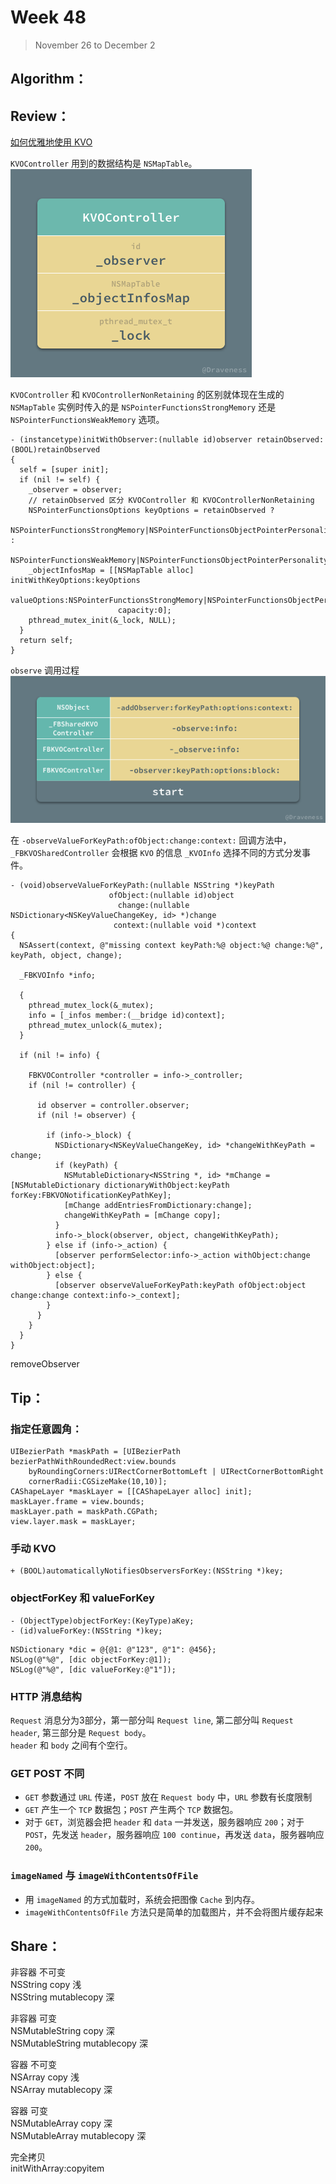 # Week 48

> November 26 to December 2

## Algorithm：


## Review：
[如何优雅地使用 KVO](https://draveness.me/kvocontroller)

`KVOController` 用到的数据结构是 `NSMapTable`。  
![](../images/KVOController.png)

`KVOController` 和 `KVOControllerNonRetaining` 的区别就体现在生成的 `NSMapTable` 实例时传入的是 `NSPointerFunctionsStrongMemory` 还是 `NSPointerFunctionsWeakMemory` 选项。

```objc
- (instancetype)initWithObserver:(nullable id)observer retainObserved:(BOOL)retainObserved
{
  self = [super init];
  if (nil != self) {
    _observer = observer;
    // retainObserved 区分 KVOController 和 KVOControllerNonRetaining
    NSPointerFunctionsOptions keyOptions = retainObserved ? 
        NSPointerFunctionsStrongMemory|NSPointerFunctionsObjectPointerPersonality : 
        NSPointerFunctionsWeakMemory|NSPointerFunctionsObjectPointerPersonality;
    _objectInfosMap = [[NSMapTable alloc] initWithKeyOptions:keyOptions 
                        valueOptions:NSPointerFunctionsStrongMemory|NSPointerFunctionsObjectPersonality 
                        capacity:0];
    pthread_mutex_init(&_lock, NULL);
  }
  return self;
}
```
`observe` 调用过程  
![](../images/KVOController-Observe-Stack.png)

在 `-observeValueForKeyPath:ofObject:change:context:` 回调方法中，`_FBKVOSharedController` 会根据 `KVO` 的信息 `_KVOInfo` 选择不同的方式分发事件。
```objc
- (void)observeValueForKeyPath:(nullable NSString *)keyPath
                      ofObject:(nullable id)object
                        change:(nullable NSDictionary<NSKeyValueChangeKey, id> *)change
                       context:(nullable void *)context
{
  NSAssert(context, @"missing context keyPath:%@ object:%@ change:%@", keyPath, object, change);

  _FBKVOInfo *info;

  {
    pthread_mutex_lock(&_mutex);
    info = [_infos member:(__bridge id)context];
    pthread_mutex_unlock(&_mutex);
  }

  if (nil != info) {

    FBKVOController *controller = info->_controller;
    if (nil != controller) {

      id observer = controller.observer;
      if (nil != observer) {

        if (info->_block) {
          NSDictionary<NSKeyValueChangeKey, id> *changeWithKeyPath = change;
          if (keyPath) {
            NSMutableDictionary<NSString *, id> *mChange = [NSMutableDictionary dictionaryWithObject:keyPath forKey:FBKVONotificationKeyPathKey];
            [mChange addEntriesFromDictionary:change];
            changeWithKeyPath = [mChange copy];
          }
          info->_block(observer, object, changeWithKeyPath);
        } else if (info->_action) {
          [observer performSelector:info->_action withObject:change withObject:object];
        } else {
          [observer observeValueForKeyPath:keyPath ofObject:object change:change context:info->_context];
        }
      }
    }
  }
}
```

removeObserver


## Tip：
### 指定任意圆角：
```objc
UIBezierPath *maskPath = [UIBezierPath bezierPathWithRoundedRect:view.bounds 
    byRoundingCorners:UIRectCornerBottomLeft | UIRectCornerBottomRight 
    cornerRadii:CGSizeMake(10,10)];
CAShapeLayer *maskLayer = [[CAShapeLayer alloc] init];
maskLayer.frame = view.bounds;
maskLayer.path = maskPath.CGPath;
view.layer.mask = maskLayer;
```
### 手动 KVO
```objc
+ (BOOL)automaticallyNotifiesObserversForKey:(NSString *)key;
```

### objectForKey 和 valueForKey
```
- (ObjectType)objectForKey:(KeyType)aKey;
- (id)valueForKey:(NSString *)key;
```

```
NSDictionary *dic = @{@1: @"123", @"1": @456};
NSLog(@"%@", [dic objectForKey:@1]);
NSLog(@"%@", [dic valueForKey:@"1"]);
```

### HTTP 消息结构
`Request` 消息分为3部分，第一部分叫 `Request line`, 第二部分叫 `Request header`, 第三部分是 `Request body`。  
`header` 和 `body` 之间有个空行。

### GET POST 不同
- `GET` 参数通过 `URL` 传递，`POST` 放在 `Request body` 中，`URL` 参数有长度限制
- `GET` 产生一个 `TCP` 数据包；`POST` 产生两个 `TCP` 数据包。
- 对于 `GET`，浏览器会把 `header` 和 `data` 一并发送，服务器响应 `200`；对于 `POST`，先发送 `header`，服务器响应 `100 continue`，再发送 `data`，服务器响应 `200`。

### `imageNamed` 与 `imageWithContentsOfFile`
- 用 `imageNamed` 的方式加载时，系统会把图像 `Cache` 到内存。
- `imageWithContentsOfFile` 方法只是简单的加载图片，并不会将图片缓存起来

## Share：

非容器 不可变  
NSString copy 浅  
NSString mutablecopy 深  

非容器 可变  
NSMutableString copy 深  
NSMutableString mutablecopy 深  

容器 不可变  
NSArray copy 浅  
NSArray mutablecopy 深  

容器 可变  
NSMutableArray copy 深  
NSMutableArray mutablecopy 深  

完全拷贝  
initWithArray:copyitem